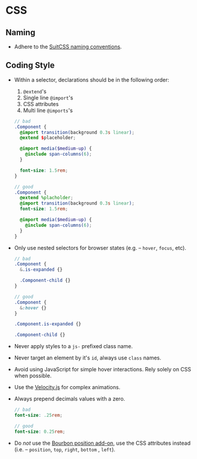 # CSS

## Naming
- Adhere to the [SuitCSS naming conventions](https://github.com/suitcss/suit/blob/master/doc/naming-conventions.md).

## Coding Style
- Within a selector, declarations should be in the following order:
  1. `@extend`'s
  2. Single line `@import`'s
  3. CSS attributes
  4. Multi line `@imports`'s

  ```scss
  // bad
  .Component {
    @import transition(background 0.3s linear);
    @extend $placeholder;

    @import media($medium-up) {
      @include span-columns(6);
    }

    font-size: 1.5rem;
  }

  // good
  .Component {
    @extend %placholder;
    @import transition(background 0.3s linear);
    font-size: 1.5rem;

    @import media($medium-up) {
      @include span-columns(6);
    }
  }
  ```
- Only use nested selectors for browser states (e.g. – `hover`, `focus`, etc).
  ```scss
  // bad
  .Component {
    &.is-expanded {}

    .Component-child {}
  }

  // good
  .Component {
    &:hover {}
  }

  .Component.is-expanded {}

  .Component-child {}
  ```
- Never apply styles to a `js-` prefixed class name.
- Never target an element by it's `id`, always use `class` names.
- Avoid using JavaScript for simple hover interactions. Rely solely on CSS when possible.
- Use the [Velocity.js](http://julian.com/research/velocity/) for complex animations.
- Always prepend decimals values with a zero.
  ```scss
  // bad
  font-size: .25rem;

  // good
  font-size: 0.25rem;
  ```

- Do _not_ use the [Bourbon position add-on](http://bourbon.io/docs/#position), use the CSS attributes instead (i.e. – `position`, `top`, `right`, `bottom` , `left`).
